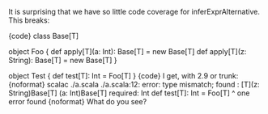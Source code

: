 It is surprising that we have so little code coverage for inferExprAlternative. This breaks:

{code}
class Base[T]

object Foo {
  def apply[T](a: Int): Base[T] = new Base[T]
  def apply[T](z: String): Base[T] = new Base[T]
}

object Test {
  def test[T]: Int = Foo[T]
}
{code}
I get, with 2.9 or trunk:
{noformat}
scalac ./a.scala 
./a.scala:12: error: type mismatch;
 found   : [T](z: String)Base[T] <and> (a: Int)Base[T]
 required: Int
  def test[T]: Int = Foo[T]
                        ^
one error found
{noformat}
What do you see?
